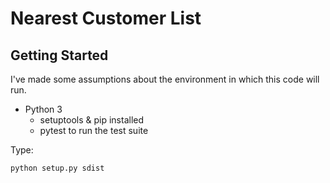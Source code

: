 # Nearest Customer List

## Getting Started
I've made some assumptions about the environment in which this code will run.
 - Python 3
    - setuptools & pip installed
    - pytest to run the test suite

Type:
```
python setup.py sdist
```
